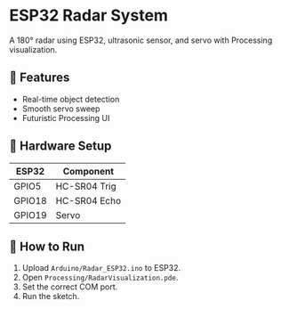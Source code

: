 # ESP32 Radar System



A 180° radar using ESP32, ultrasonic sensor, and servo with Processing visualization.

## 📌 Features
- Real-time object detection
- Smooth servo sweep
- Futuristic Processing UI

## 🔧 Hardware Setup
| ESP32 | Component   |
|-------|-------------|
| GPIO5 | HC-SR04 Trig |
| GPIO18| HC-SR04 Echo|
| GPIO19| Servo       |

## 🚀 How to Run
1. Upload `Arduino/Radar_ESP32.ino` to ESP32.
2. Open `Processing/RadarVisualization.pde`.
3. Set the correct COM port.
4. Run the sketch.

